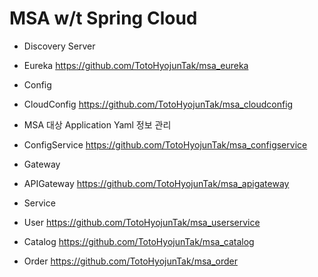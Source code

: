# MSA w/t Spring Cloud

* Discovery Server
- Eureka https://github.com/TotoHyojunTak/msa_eureka

* Config
- CloudConfig https://github.com/TotoHyojunTak/msa_cloudconfig
- MSA 대상 Application Yaml 정보 관리

- ConfigService https://github.com/TotoHyojunTak/msa_configservice

* Gateway
- APIGateway https://github.com/TotoHyojunTak/msa_apigateway

* Service
- User https://github.com/TotoHyojunTak/msa_userservice

- Catalog https://github.com/TotoHyojunTak/msa_catalog

- Order https://github.com/TotoHyojunTak/msa_order

